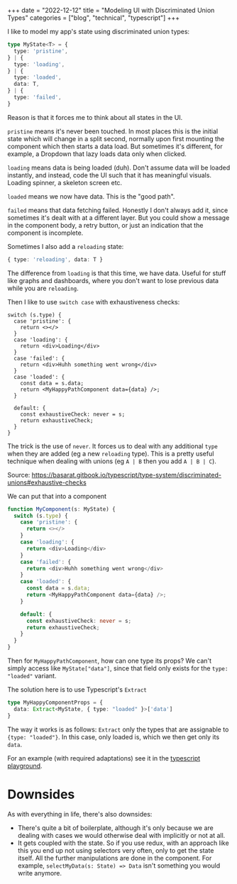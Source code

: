 
+++
date = "2022-12-12"
title = "Modeling UI with Discriminated Union Types"
categories = ["blog", "technical", "typescript"]
+++


I like to model my app's state using discriminated union types:

```ts
type MyState<T> = {
  type: 'pristine',
} | {
  type: 'loading',
} | {
  type: 'loaded',
  data: T,
} | {
  type: 'failed',
}
```

Reason is that it forces me to think about all states in the UI.

`pristine` means it's never been touched. In most places this is the initial state which will change in a split second, normally upon first mounting the component which then starts a data load. But sometimes it's different, for example, a Dropdown that lazy loads data only when clicked.


`loading` means data is being loaded (duh). Don't assume data will be loaded instantly, and instead, code the UI such that it has meaningful visuals. Loading spinner, a skeleton screen etc.

`loaded` means we now have data. This is the "good path".

`failed` means that data fetching failed. Honestly I don't always add it, since sometimes it's dealt with at a different layer. But you could show a message in the component body, a retry button, or just an indication that the component is incomplete.


Sometimes I also add a `reloading` state:
```ts
{ type: 'reloading', data: T }
```

The difference from `loading` is that this time, we have data. Useful for stuff like graphs and dashboards, where you don't want to lose previous data while you are `reloading`.


Then I like to use `switch case` with exhaustiveness checks:
```tsx
switch (s.type) {
  case 'pristine': {
    return <></>
  }
  case 'loading': {
    return <div>Loading</div>
  }
  case 'failed': {
    return <div>Huhh something went wrong</div>
  }
  case 'loaded': {
    const data = s.data;
    return <MyHappyPathComponent data={data} />;
  }

  default: {
    const exhaustiveCheck: never = s;
    return exhaustiveCheck;
  }
}
```

The trick is the use of `never`. It forces us to deal with any additional `type` when they are added (eg a new `reloading` type). This is a pretty useful technique when dealing with unions (eg `A | B` then you add `A | B | C`).

Source: https://basarat.gitbook.io/typescript/type-system/discriminated-unions#exhaustive-checks


We can put that into a component
```ts
function MyComponent(s: MyState) {
  switch (s.type) {
    case 'pristine': {
      return <></>
    }
    case 'loading': {
      return <div>Loading</div>
    }
    case 'failed': {
      return <div>Huhh something went wrong</div>
    }
    case 'loaded': {
      const data = s.data;
      return <MyHappyPathComponent data={data} />;
    }

    default: {
      const exhaustiveCheck: never = s;
      return exhaustiveCheck;
    }
  }
}
```

Then for `MyHappyPathComponent`, how can one type its props?
We can't simply access like `MyState["data"]`, since that field only exists for the `type: "loaded"` variant.

The solution here is to use Typescript's `Extract`

```ts
type MyHappyComponentProps = {
  data: Extract<MyState, { type: "loaded" }>['data']
}
```

The way it works is as follows: `Extract` only the types that are assignable to `{type: "loaded"}`. In this case, only loaded is, which we then get only its `data`.

For an example (with required adaptations) see it in the [typescript playground](https://www.typescriptlang.org/play?#code/C4TwDgpgBAsiDKwCGwIB4AqA+KBeKA3gFBRSiQBcUA5GAE4CWAzsAwHYTUA0RAvlAB9CJMuAhVqAGwD2SACbsA5tz6DhpcuJoz5EOStJyUSKhh78hxDWIkAzJA0l6V-IgHo3UAKpsAxtIBbAIg2YDJpKCYIaGAAC2gIAA9YpABXFgYAN2hfeN8Aayh7RyV3T0sy0mtKGjoIHQU2ZR4PKqgjZFNK3iIifzYWSORUKjhEFHQCKDYkYKoWRibeHHwrKs0JemZWDmo+AG5e21S-Vmk2WBAAYUCwc5DgAAomKk1pWyGJgEp1KqYAdwYwFyUGeADpND81m1SL4kFEaFsMrsqNCYW06sBUnQLtRqId0aQeoSoHCEVJZI1lKiRCTSJjsbiGkowaz8bSYcTCWToNRik59DS6VUGTiaAAxBwC9kkrnonnaSnOIXCqCii5wAASSDAYBAAAUULEbgE7hxQuCOkgvgTCT0OW05BB7KlJMAVcL+oMkil0qxslc8vkqBxsnQ8JFbcL1VAfWkMgGg1HORyevbjqcGOdLtrdQajSazQ9nlQAKKJYB0JC+YBoN4fFgTLiEUQ1Cm6fTLADa1Ct1AAulCOTHqCk81AwEbqFAANSRMEzYKHXhAA).

# Downsides
As with everything in life, there's also downsides:

* There's quite a bit of boilerplate, although it's only because we are dealing with cases we would otherwise deal with implicitly or not at all.
* It gets coupled with the state. So if you use redux, with an approach like this you end up not using selectors very often, only to get the state itself. All the further manipulations are done in the component. For example, `selectMyData(s: State) => Data` isn't something you would write anymore.

